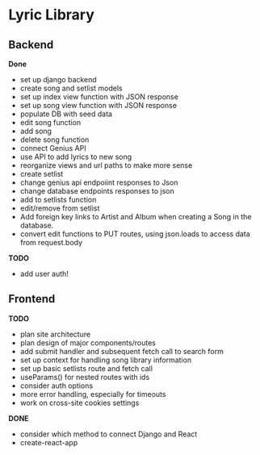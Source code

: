 # Lyric Library

## Backend

**Done**
- set up django backend
- create song and setlist models
- set up index view function with JSON response
- set up song view function with JSON response
- populate DB with seed data
- edit song function
- add song
- delete song function
- connect Genius API
- use API to add lyrics to new song
- reorganize views and url paths to make more sense
- create setlist
- change genius api endpoiint responses to Json
- change database endpoints responses to json
- add to setlists function
- edit/remove from setlist 
- Add foreign key links to Artist and Album when creating a Song in the database.
- convert edit functions to PUT routes, using json.loads to access data from request.body

**TODO**
- add user auth!

## Frontend

**TODO**
- plan site architecture
- plan design of major components/routes
- add submit handler and subsequent fetch call to search form
- set up context for handling song library information
- set up basic setlists route and fetch call
- useParams() for nested routes with ids
- consider auth options
- more error handling, especially for timeouts
- work on cross-site cookies settings

**DONE**
- consider which method to connect Django and React
- create-react-app